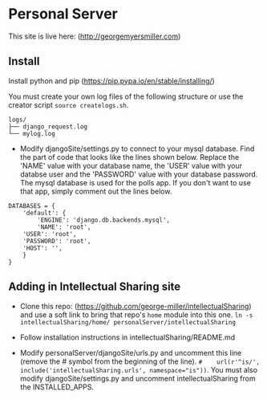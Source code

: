 # Personal Server

This site is live here: (http://georgemyersmiller.com)

## Install

Install python and pip (https://pip.pypa.io/en/stable/installing/)

You must create your own log files of the following structure or use the creator script ```source createlogs.sh```. 
```
logs/
├── django_request.log
└── mylog.log
```

* Modify djangoSite/settings.py to connect to your mysql database. Find the part of code that looks like the lines shown below.  Replace the 'NAME' value with your database name, the 'USER' value with your databse user and the 'PASSWORD' value with your database password.  The mysql database is used for the polls app.  If you don't want to use that app, simply comment out the lines below.
```
DATABASES = {
    'default': {
        'ENGINE': 'django.db.backends.mysql',
        'NAME': 'root',
	'USER': 'root',
	'PASSWORD': 'root',
	'HOST': '',
    }
}
```

## Adding in Intellectual Sharing site

* Clone this repo: (https://github.com/george-miller/intellectualSharing) and use a soft link to bring that repo's ```home``` module into this one. ```ln -s  intellectualSharing/home/ personalServer/intellectualSharing``` 

* Follow installation instructions in intellectualSharing/README.md

* Modify personalServer/djangoSite/urls.py and uncomment this line (remove the # symbol from the beginning of the line).
```#    url(r'^is/', include('intellectualSharing.urls', namespace="is"))```.  You must also modify djangoSite/settings.py and uncomment intellectualSharing from the INSTALLED_APPS.

